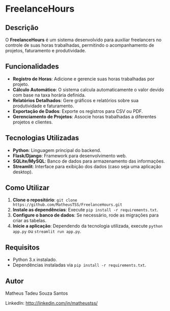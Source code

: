 <h1>FreelanceHours</h1>

<h2>Descrição</h2>
<p>O <strong>FreelanceHours</strong> é um sistema desenvolvido para auxiliar freelancers no controle de suas horas trabalhadas, permitindo o acompanhamento de projetos, faturamento e produtividade.</p>

<h2>Funcionalidades</h2>
<ul>
    <li><strong>Registro de Horas</strong>: Adicione e gerencie suas horas trabalhadas por projeto.</li>
    <li><strong>Cálculo Automático</strong>: O sistema calcula automaticamente o valor devido com base na taxa horária definida.</li>
    <li><strong>Relatórios Detalhados</strong>: Gere gráficos e relatórios sobre sua produtividade e faturamento.</li>
    <li><strong>Exportação de Dados</strong>: Exporte os registros para CSV ou PDF.</li>
    <li><strong>Gerenciamento de Projetos</strong>: Associe horas trabalhadas a diferentes projetos e clientes.</li>
</ul>

<h2>Tecnologias Utilizadas</h2>
<ul>
    <li><strong>Python</strong>: Linguagem principal do backend.</li>
    <li><strong>Flask/Django</strong>: Framework para desenvolvimento web.</li>
    <li><strong>SQLite/MySQL</strong>: Banco de dados para armazenamento das informações.</li>
    <li><strong>Streamlit</strong>: Interface para exibição dos dados (caso seja uma aplicação desktop).</li>
</ul>

<h2>Como Utilizar</h2>
<ol>
    <li><strong>Clone o repositório</strong>: <code>git clone https://github.com/MatheusTSS/FreelanceHours.git</code></li>
    <li><strong>Instale as dependências</strong>: Execute <code>pip install -r requirements.txt</code>.</li>
    <li><strong>Configure o banco de dados</strong>: Se necessário, rode as migrações para criar as tabelas.</li>
    <li><strong>Inicie a aplicação</strong>: Dependendo da tecnologia utilizada, execute <code>python app.py</code> ou <code>streamlit run app.py</code>.</li>
</ol>

<h2>Requisitos</h2>
<ul>
    <li>Python 3.x instalado.</li>
    <li>Dependências instaladas via <code>pip install -r requirements.txt</code>.</li>
</ul>

<h2>Autor</h2>
<p>Matheus Tadeu Souza Santos</p>
<p>LinkedIn: <a href="http://linkedin.com/in/matheustss/" target="_blank">http://linkedin.com/in/matheustss/</a></p>
